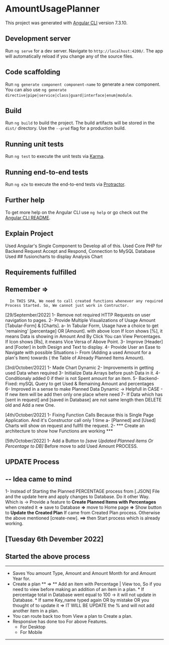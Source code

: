# AmountUsagePlanner

This project was generated with [Angular CLI](https://github.com/angular/angular-cli) version 7.3.10.

## Development server

Run `ng serve` for a dev server. Navigate to `http://localhost:4200/`. The app will automatically reload if you change any of the source files.

## Code scaffolding

Run `ng generate component component-name` to generate a new component. You can also use `ng generate directive|pipe|service|class|guard|interface|enum|module`.

## Build

Run `ng build` to build the project. The build artifacts will be stored in the `dist/` directory. Use the `--prod` flag for a production build.

## Running unit tests

Run `ng test` to execute the unit tests via [Karma](https://karma-runner.github.io).

## Running end-to-end tests

Run `ng e2e` to execute the end-to-end tests via [Protractor](http://www.protractortest.org/).

## Further help

To get more help on the Angular CLI use `ng help` or go check out the [Angular CLI README](https://github.com/angular/angular-cli/blob/master/README.md).

## Explain Project 

 Used Angular's Single Component to Develop all of this.
 Used Core PHP for Backend Request Accept and Respond, Connection to MySQL Database
 Used ## fusioncharts to display Analysis Chart
  
## Requirements fulfilled

  ## Remember => 
      In THIS SPA, We need to call created functions whenever any required Process Started. So, We cannot just work in Contructor.

 [29/September/2022]
 1- Remove not required HTTP Requests on user navigation to pages.
 2- Provide Multiple Visualizations of Usage Amount [Tabular-Form]  & [Charts].
    a- In Tabular Form, Usage have a choice to get 'remaining' [percentage] OR [Amount]. with above Icon 
        If Icon shows [%], it means Data is showing in Amount And By Click You can View Percentages.
        If Icon shows [Rs], it means Vice Versa of Above Point.
 3- Improve [Header] and [Footer] in both Design and Text to display.
 4- Provide User an Ease to Navigate with possible Situations
      i- From (Adding a used Amount for a plan's Item) towards ( the Table of Already Planned Items Amount). 

  [3rd/October/2022]
  1- Made Chart Dynamic 
  2- Improvements in getting used Data when required
  3- Initialize Data Arrays before push Data in it.
  4- Conditionaly added 0 if their is not Spent amount for an item. 
  5- Backend-Fixed: mySQL Query to get Used & Remaining Amount and percentages  
  6- Improved in a sense to make Planned Data Dynamic -> Helpfull in CASE - If new item will be add then only one place where need 
  7- If Data which has [sent in request] and [saved in Database] are not same length then DELETE old and Add a new One.

  [4th/October/2022] 
  1- Fixing Function Calls Because this is Single Page Application. And it's Constructor call only 1 time
     a- [Planned] and [Used] Charts will show on request and fullfil the request.
  2- *** Create an architecture to show how Functions are working ***

  [5th/October/2022]
  1- Add a Button to *[save Updated Planned items Or Percentage to DB]* Before move to add Used Amount PROCESS.

  ## UPDATE Process
 
  ## -- Idea came to mind

  1- Instead of Starting the Planned PERCENTAGE process from [.JSON] File and the update here and apply changes to Database. Do it other Way. Which is -> Provide a feature to **Create Planned Items with Percentages**  when created it **->** save to Database **=>** move to Home page **=>** Show button to **Update the Created Plan** If came from Created Plan process. Otherwise the above mentioned [create-new].   **==>** then Start process which is already working. 
  
  ## [Tuesday 6th Devember 2022] 
  ## Started the above process
  ------------
  - Saves You amount Type, Amount and Amount Month for and Amount Year for.
  - Create a plan ** => ** Add an item with Percentage | View too, So if you need to view before making an addition of an item in a plan.
        * If percentage total in Database went equal to 100 -> it will not update in Database.
        * If same Key_name typed again OR by mistake OR you thought of to update it => IT WILL BE UPDATE the % and will not add another item in a plan.
  - You can route back too from View a plan to Create a plan.
  - Responsive has done too For above Features.
      * For Desktop
      * For Mobile
  -----------
